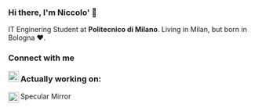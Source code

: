 ### Hi there, I'm Niccolo' 👋
IT Enginering Student at **Politecnico di Milano**. Living in Milan, but born in Bologna ❤️.

### Connect with me
[<img align="left" alt="Instagram" width="22px" src="https://img.icons8.com/fluent/48/000000/instagram-new.png" />](https://www.instagram.com/_niccolo_s/)

 
### Actually working on:
[<img align="left" alt="Instagram" width="22px" src="https://specular.eu/static/media/logo.d7bee069.png" />](https://www.specular.eu) Specular Mirror

<!--
**NiccoloSegato/NiccoloSegato** is a ✨ _special_ ✨ repository because its `README.md` (this file) appears on your GitHub profile.

Here are some ideas to get you started:

- 🔭 I’m currently working on ...
- 🌱 I’m currently learning ...
- 👯 I’m looking to collaborate on ...
- 🤔 I’m looking for help with ...
- 💬 Ask me about ...
- 📫 How to reach me: ...
- 😄 Pronouns: ...
- ⚡ Fun fact: ...
-->
